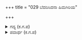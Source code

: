 +++
title = "029 ಬೆದರಿಸಿದನಾ ಹಿಮಗಿರಿಯ"

+++

<details><summary>ಗದ್ಯ (ಕ.ಗ.ಪ) </summary>

29. ಹಿಮಗಿರಿಯ ಪಕ್ಕ ಕಿರಾತರನ್ನು ಬೆದರಿಸಿದನು, ಮುಂದೆ ವಾಯುವ್ಯದಲ್ಲಿ ಶೋಧಿಸಿ ಮರಳಿದ, ಹಿಮಗಿರಿಯ ಮಧ್ಯಭಾಗದ  ನಾನಾ ಕಣಿವೆಗಳ ನಡುವೆ ತುಂಬಿದ್ದ ಕಿರಾತರ ಪುಳಿಂದರ ಸಮೂಹವನ್ನು ಸದೆಬಡಿದು, ಪರ್ವತರಾಜನ ಶಿಖರವನ್ನೇರಿದ.
</details>

<details><summary>ಪದಾರ್ಥ (ಕ.ಗ.ಪ) </summary>

ದ್ರೋಣಿ - ಕಣಿವೆ  
ಕುಕ್ಷಿ - ಮಧ್ಯಭಾಗ  
ಆ ಹಿಮಗಿರಿಯ ಪಾಶ್ರ್ವದ ಕಿರಾತರನು ಬೆದರಿಸಿದನು, ಮುಂದೆ ವಾಯವ್ಯದಲಿ, ಶೋಧಿಸಿ ಮರಳಿದ-ಶೋಧನೆ ಮಾಡಿ ಹಿಂತಿರುಗಿದ   
ಹಿಮಗಿರಿಯ ಕುಕ್ಷಿಯಲಿ-ಬಸಿರಿನಲ್ಲಿ, ನಾನಾ ದ್ರೋಣಿಗಳ ಮಧ್ಯದ-ನಾನಾ ಕಣಿವೆಗಳ ಮಧ್ಯದ, ಕಿರಾತ ಪುಳಿಂದ ನಿಚಯವ-ಸಮೂಹ ಪರ್ವತ ರಾಜನ ಹಿಮಾಲಯದ, ಅಗ್ರಶಿಖರಕೆ-ಶಿಖರದ ತುದಿಗೆ, ಹತ್ತಿದನು-ಏರಿದನು
</details>
